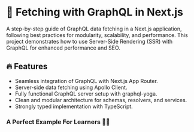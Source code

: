 # 🚀 Fetching with GraphQL in Next.js
A step-by-step guide of GraphQL data fetching in a Next.js application, following best practices for modularity, scalability, and performance. This project demonstrates how to use Server-Side Rendering (SSR) with GraphQL for enhanced performance and SEO.

## 🔥 Features
- Seamless integration of GraphQL with Next.js App Router.
- Server-side data fetching using Apollo Client.
- Fully functional GraphQL server setup with graphql-yoga.
- Clean and modular architecture for schemas, resolvers, and services.
- Strongly typed implementation with TypeScript.


### A Perfect Example For Learners 🧑‍🎓
